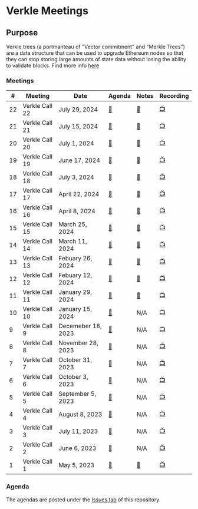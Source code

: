 # Verkle Meetings
## Purpose
Verkle trees (a portmanteau of "Vector commitment" and "Merkle Trees") are a data structure that can be used to upgrade Ethereum nodes so that they can stop storing large amounts of state data without losing the ability to validate blocks.
Find more info [here](https://ethereum.org/en/roadmap/verkle-trees/)

### Meetings

| # | Meeting | Date | Agenda | Notes | Recording |
| -- | --| -- | -- | -- | -- |
22 | Verkle Call 22 | July 29, 2024 | [🔗](https://github.com/ethereum/pm/issues/1119) | [🔗](https://github.com/ethereum/pm/blob/master/Breakout-Room-Meetings/Verkle/Meeting%2022.md) | [📺](https://www.youtube.com/watch?v=W1SLIEQ3a5o&feature=youtu.be) | 
21 | Verkle Call 21 | July 15, 2024 | [🔗](https://github.com/ethereum/pm/issues/1092) | [🔗](https://github.com/ethereum/pm/blob/master/Breakout-Room-Meetings/Verkle/Meeting%2021.md) | [📺](https://youtu.be/8YosyUWzmz0) | 
20 | Verkle Call 20 | July 1, 2024 | [🔗](https://github.com/ethereum/pm/issues/1089) | [🔗](https://github.com/ethereum/pm/blob/master/Breakout-Room-Meetings/Verkle/Meeting%2020.md) | [📺](https://youtu.be/L873Z5K6XZQ) | 
19 | Verkle Call 19 | June 17, 2024 | [🔗](https://github.com/ethereum/pm/issues/1064) | [🔗](https://github.com/ethereum/pm/blob/master/Breakout-Room-Meetings/Verkle/Meeting%2019.md) | [📺](https://youtu.be/fwBCbA-28H0) | 
18 | Verkle Call 18 | July 3, 2024 | [🔗](https://github.com/ethereum/pm/issues/1027) | [🔗](https://github.com/ethereum/pm/blob/master/Breakout-Room-Meetings/Verkle/Meeting%2018.md) | [📺](https://youtu.be/dCMbA90jh0M) | 
17 | Verkle Call 17 | April 22, 2024 | [🔗](https://github.com/ethereum/pm/issues/1024) | [🔗](https://github.com/ethereum/pm/blob/master/Breakout-Room-Meetings/Verkle/Meeting%2017.md) | [📺](https://youtu.be/dbz6UPOT01U) | 
16 | Verkle Call 16 | April 8, 2024 | [🔗](https://github.com/ethereum/pm/issues/1005) | [🔗](https://github.com/ethereum/pm/blob/master/Breakout-Room-Meetings/Verkle/Meeting%2016.md) | [📺](https://youtu.be/R-Jo2Lci0zc) | 
15 | Verkle Call 15 | March 25, 2024 | [🔗](https://github.com/ethereum/pm/issues/977) | [🔗](https://github.com/ethereum/pm/blob/master/Breakout-Room-Meetings/Verkle/Meeting%2015.md) | [📺](https://youtu.be/sMbCzWyCqPg) | 
14 | Verkle Call 14 | March 11, 2024 | [🔗](https://github.com/ethereum/pm/issues/972) | [🔗](https://github.com/ethereum/pm/blob/master/Breakout-Room-Meetings/Verkle/Meeting%2014.md) | [📺](https://youtu.be/0Zd4zK2Zupg) | 
13 | Verkle Call 13 | Febuary 26, 2024 | [🔗](https://github.com/ethereum/pm/issues/958) | [🔗](https://github.com/ethereum/pm/blob/master/Breakout-Room-Meetings/Verkle/Meeting%2013.md) | [📺](https://youtu.be/ekxELDRsv4Y) | 
12 | Verkle Call 12 | Febuary 12, 2024 | [🔗](https://github.com/ethereum/pm/issues/950) | [🔗](https://github.com/ethereum/pm/blob/master/Breakout-Room-Meetings/Verkle/Meeting%2012.md) | [📺](https://youtu.be/rwpNQ8VBDwg) | 
11 | Verkle Call 11 | January 29, 2024 | [🔗](https://github.com/ethereum/pm/issues/941) | [🔗](https://github.com/ethereum/pm/blob/master/Breakout-Room-Meetings/Verkle/Meeting%2011.md) | [📺](https://youtu.be/YTwUc38GiUI) | 
10 | Verkle Call 10 | January 15, 2024 | [🔗](https://github.com/ethereum/pm/issues/930) | N/A | [📺](https://youtu.be/r7CA6L6yOWI) | 
9 | Verkle Call 9 | Decemeber 18, 2023 | [🔗](https://github.com/ethereum/pm/issues/917) | N/A | [📺](https://youtu.be/149Q3DH_Vm8) | 
8 | Verkle Call 8 | November 28, 2023 | [🔗](https://github.com/ethereum/pm/issues/902) | N/A | [📺](https://youtu.be/UOEfqSfE4wg) | 
7 | Verkle Call 7 | October 31, 2023 | [🔗](https://github.com/ethereum/pm/issues/882) | N/A | [📺](https://youtu.be/xOpaP_OyYPc) | 
6 | Verkle Call 6 | October 3, 2023 | [🔗](https://github.com/ethereum/pm/issues/866) | N/A | [📺](https://drive.google.com/file/d/13q-8dEakSHFgbIyiqCnU6E0rLYHlILas/view?usp=sharing) | 
5 | Verkle Call 5 | September 5, 2023 | [🔗](https://github.com/ethereum/pm/issues/849) | N/A | [📺](https://drive.google.com/file/d/11S_cDvfANGbU4giRaA4gIfawxVfayliw/view) | 
4 | Verkle Call 4 | August 8, 2023 | [🔗](https://github.com/ethereum/pm/issues/843) | N/A | [📺](https://drive.google.com/file/d/1FmakJZbMJ0IKqjkNkMN9G3M2uCBzIhtU/view) | 
3 | Verkle Call 3 | July 11, 2023 | [🔗](https://github.com/ethereum/pm/issues/829) | N/A | [📺](https://drive.google.com/file/d/1z3G5M6aaCEb91jmYjAN3Fz-ZPeK1P47k) | 
2 | Verkle Call 2 | June 6, 2023 | [🔗](https://github.com/ethereum/pm/issues/802) | N/A | [📺](https://drive.google.com/file/d/1cCjZLWxDTSI2R_fBTaCSv8SCCW1HJ8_J/) | 
1 | Verkle Call 1 | May 5, 2023 | [🔗](https://github.com/ethereum/pm/issues/776) | [🔗](https://github.com/ethereum/pm/blob/master/Breakout-Room-Meetings/Verkle/Meeting%2001.md) | [📺](https://drive.google.com/file/d/1wHkA_bbOnL1kuR42lFJlMjecTtJrE2Od/view) | 

### Agenda

The agendas are posted under the [Issues tab](https://github.com/ethereum/pm/issues/) of this repository. 
